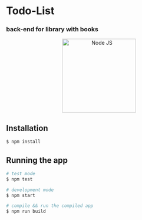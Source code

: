 # Todo-List
### back-end for library with books
<p align="center">
 <img src="https://upload.wikimedia.org/wikipedia/commons/thumb/d/d9/Node.js_logo.svg/590px-Node.js_logo.svg.png" width="200" alt="Node JS" />
</p>

## Installation

```bash
$ npm install
```

## Running the app

```bash
# test mode
$ npm test

# development mode
$ npm start

# compile && run the compiled app
$ npm run build
```